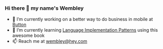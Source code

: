 ### Hi there 👋 my name's Wembley

- 🔭 I’m currently working on a better way to do business in mobile at [Button](https://usebutton.com)
- 🌱 I’m currently learning [Language Implementation Patterns](https://www.amazon.com/Language-Implementation-Patterns-Domain-Specific-Programming/dp/193435645X/ref=sr_1_1?crid=3R7C7RB5R5CBG&dchild=1&keywords=language+implementation+patterns&qid=1594300359&sprefix=language+implementa%2Caps%2C130&sr=8-1) using this awesome book
- 📫 Reach me at <wembley@hey.com>
